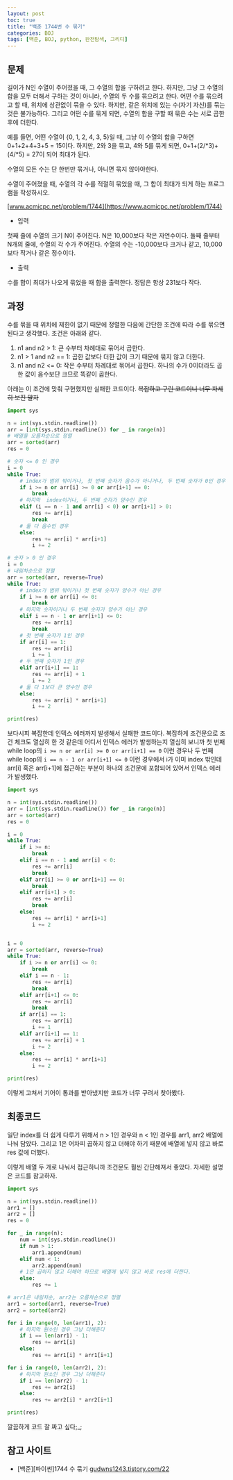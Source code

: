 ```yaml
---
layout: post
toc: true
title: "백준 1744번 수 묶기"
categories: BOJ
tags: [백준, BOJ, python, 완전탐색, 그리디]
---
```


## 문제
길이가 N인 수열이 주어졌을 때, 그 수열의 합을 구하려고 한다. 하지만, 그냥 그 수열의 합을 모두 더해서 구하는 것이 아니라, 수열의 두 수를 묶으려고 한다. 어떤 수를 묶으려고 할 때, 위치에 상관없이 묶을 수 있다. 하지만, 같은 위치에 있는 수(자기 자신)를 묶는 것은 불가능하다. 그리고 어떤 수를 묶게 되면, 수열의 합을 구할 때 묶은 수는 서로 곱한 후에 더한다.

예를 들면, 어떤 수열이 {0, 1, 2, 4, 3, 5}일 때, 그냥 이 수열의 합을 구하면 0+1+2+4+3+5 = 15이다. 하지만, 2와 3을 묶고, 4와 5를 묶게 되면, 0+1+(2/*3)+(4/*5) = 27이 되어 최대가 된다.

수열의 모든 수는 단 한번만 묶거나, 아니면 묶지 않아야한다.

수열이 주어졌을 때, 수열의 각 수를 적절히 묶었을 때, 그 합이 최대가 되게 하는 프로그램을 작성하시오.

[www.acmicpc.net/problem/1744](https://www.acmicpc.net/problem/1744)

* 입력

첫째 줄에 수열의 크기 N이 주어진다. N은 10,000보다 작은 자연수이다. 둘째 줄부터 N개의 줄에, 수열의 각 수가 주어진다. 수열의 수는 -10,000보다 크거나 같고, 10,000보다 작거나 같은 정수이다.

* 출력

수를 합이 최대가 나오게 묶었을 때 합을 출력한다. 정답은 항상 231보다 작다.


## 과정

수를 묶을 때 위치에 제한이 없기 때문에 정렬한 다음에 간단한 조건에 따라 수를 묶으면 된다고 생각했다. 조건은 아래와 같다.

1. n1 and n2 > 1: 큰 수부터 차례대로 묶어서 곱한다.
2. n1 > 1 and n2 == 1: 곱한 값보다 더한 값이 크기 때문에 묶지 않고 더한다.
3. n1 and n2 <= 0: 작은 수부터 차례대로 묶어서 곱한다. 하나의 수가 0이더라도 곱한 값이 음수보단 크므로 똑같이 곱한다.

아래는 이 조건에 맞춰 구현했지만 실패한 코드이다. ~~복잡하고 구린 코드이니 너무 자세히 보진 말자~~

```python
import sys

n = int(sys.stdin.readline())
arr = [int(sys.stdin.readline()) for _ in range(n)]
# 배열을 오름차순으로 정렬
arr = sorted(arr)
res = 0

# 숫자 <= 0 인 경우
i = 0
while True:
    # index가 범위 밖이거나, 첫 번째 숫자가 음수가 아니거나, 두 번째 숫자가 0인 경우
    if i >= n or arr[i] >= 0 or arr[i+1] == 0:
        break
    # 마지막  index이거나, 두 번째 숫자가 양수인 경우
    elif (i == n - 1 and arr[i] < 0) or arr[i+1] > 0:
        res += arr[i]
        break
    # 둘 다 음수인 경우
    else:
        res += arr[i] * arr[i+1]
        i += 2

# 숫자 > 0 인 경우
i = 0
# 내림차순으로 정렬
arr = sorted(arr, reverse=True)
while True:
    # index가 범위 밖이거나 첫 번째 숫자가 양수가 아닌 경우
    if i >= n or arr[i] <= 0:
        break
    # 마지막 숫자이거나 두 번째 숫자가 양수가 아닌 경우
    elif i == n - 1 or arr[i+1] <= 0:
        res += arr[i]
        break
    # 첫 번째 숫자가 1인 경우
    if arr[i] == 1:
        res += arr[i]
        i += 1
    # 두 번째 숫자가 1인 경우
    elif arr[i+1] == 1:
        res += arr[i] + 1
        i += 2
    # 둘 다 1보다 큰 양수인 경우
    else:
        res += arr[i] * arr[i+1]
        i += 2

print(res)
```

보다시피 복잡한데 인덱스 에러까지 발생해서 실패한 코드이다. 복잡하게 조건문으로 조건 체크도 열심히 한 것 같은데 어디서 인덱스 에러가 발생하는지 열심히 보니까 첫 번째 while loop의 `i >= n or arr[i] >= 0 or arr[i+1] == 0` 이런 경우나 두 번째 while loop의 `i == n - 1 or arr[i+1] <= 0` 이런 경우에서 i가 이미 index 밖인데 arr[i] 혹은 arr[i+1]에 접근하는 부분이 하나의 조건문에 포함되어 있어서 인덱스 에러가 발생했다.

```python
import sys

n = int(sys.stdin.readline())
arr = [int(sys.stdin.readline()) for _ in range(n)]
arr = sorted(arr)
res = 0

i = 0
while True:
    if i >= n:
        break
    elif i == n - 1 and arr[i] < 0:
        res += arr[i]
        break
    elif arr[i] >= 0 or arr[i+1] == 0:
        break
    elif arr[i+1] > 0:
        res += arr[i]
        break
    else:
        res += arr[i] * arr[i+1]
        i += 2


i = 0
arr = sorted(arr, reverse=True)
while True:
    if i >= n or arr[i] <= 0:
        break
    elif i == n - 1:
        res += arr[i]
        break
    elif arr[i+1] <= 0:
        res += arr[i]
        break
    if arr[i] == 1:
        res += arr[i]
        i += 1
    elif arr[i+1] == 1:
        res += arr[i] + 1
        i += 2
    else:
        res += arr[i] * arr[i+1]
        i += 2

print(res)
```

이렇게 고쳐서 기어이 통과를 받아냈지만 코드가 너무 구려서 찾아봤다.

## 최종코드

일단 index를 더 쉽게 다루기 위해서 n > 1인 경우와 n < 1인 경우를 arr1, arr2 배열에 나눠 담았다. 그리고 1은 어차피 곱하지 않고 더해야 하기 때문에 배열에 넣지 않고 바로 res 값에 더했다.

이렇게 배열 두 개로 나눠서 접근하니까 조건문도 훨씬 간단해져서 좋았다. 자세한 설명은 코드를 참고하자.

```python
import sys

n = int(sys.stdin.readline())
arr1 = []
arr2 = []
res = 0

for _ in range(n):
    num = int(sys.stdin.readline())
    if num > 1:
        arr1.append(num)
    elif num < 1:
        arr2.append(num)
    # 1은 곱하지 않고 더해야 하므로 배열에 넣지 않고 바로 res에 더한다.
    else:
        res += 1

# arr1은 내림차순, arr2는 오름차순으로 정렬
arr1 = sorted(arr1, reverse=True)
arr2 = sorted(arr2)

for i in range(0, len(arr1), 2):
    # 마지막 원소인 경우 그냥 더해준다
    if i == len(arr1) - 1:
        res += arr1[i]
    else:
        res += arr1[i] * arr1[i+1]

for i in range(0, len(arr2), 2):
    # 마지막 원소인 경우 그냥 더해준다
    if i == len(arr2) - 1:
        res += arr2[i]
    else:
        res += arr2[i] * arr2[i+1]

print(res)
```

깔끔하게 코드 잘 짜고 싶다;_;

## 참고 사이트

- [백준][파이썬]1744 수 묶기 [gudwns1243.tistory.com/22](https://gudwns1243.tistory.com/22)
